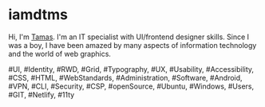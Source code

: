 # iamdtms

Hi, I'm [Tamas](https://iamdtms.hu/). I'm an IT specialist with UI/frontend designer skills. Since I was a boy, I have been amazed by many aspects of information technology and the world of web graphics.

#UI, #Identity, #RWD, #Grid, #Typography, #UX, #Usability, #Accessibility, #CSS, #HTML, #WebStandards, #Administration, #Software, #Android, #VPN, #CLI, #Security, #CSP, #openSource, #Ubuntu, #Windows, #Users, #GIT, #Netlify, #11ty
